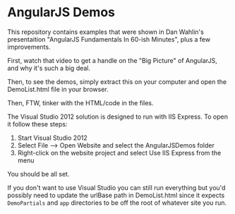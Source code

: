 # AngularJS Demos

This repository contains examples that were shown in Dan Wahlin's presentaition
"AngularJS Fundamentals In 60-ish Minutes", plus a few improvements.

First, watch that video to get a handle on the "Big Picture" of AngularJS, and
why it's such a big deal.

Then, to see the demos, simply extract this on your computer and open the DemoList.html
file in your browser.

Then, FTW, tinker with the HTML/code in the files.

The Visual Studio 2012 solution is designed to run with IIS Express. To open it
follow these steps:

1. Start Visual Studio 2012
2. Select File --> Open Website and select the AngularJSDemos folder
3. Right-click on the website project and select Use IIS Express from the menu

You should be all set.

If you don't want to use Visual Studio you can still run everything but you'd
possibly need to update the urlBase path in DemoList.html since it expects
`DemoPartials` and  `app` directories to be off the root of whatever site you run.
